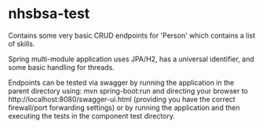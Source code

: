 # nhsbsa-test

Contains some very basic CRUD endpoints for 'Person' which contains a list of skills.

Spring multi-module application uses JPA/H2, has a universal identifier, and some basic handling for threads.

Endpoints can be tested via swagger by running the application in the parent directory using:
mvn spring-boot:run and directing your browser to http://localhost:8080/swagger-ui.html
(providing you have the correct firewall/port forwarding settings) or by running the application and then executing the tests in the component test directory.
